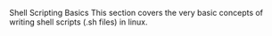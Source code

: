 Shell Scripting Basics
This section covers the very basic concepts of writing shell scripts (.sh files) in linux.